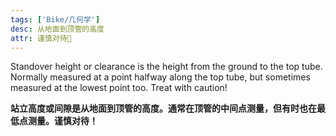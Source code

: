 ```yaml
---
tags: ['Bike/几何学']
desc: 从地面到顶管的高度
attr: 谨慎对待🔴
---
```



Standover height or clearance is the height from the ground to the top tube. Normally measured at a point halfway along the top tube, but sometimes measured at the lowest point too. Treat with caution!

**站立高度或间隙是从地面到顶管的高度。通常在顶管的中间点测量，但有时也在最低点测量。谨慎对待！**
